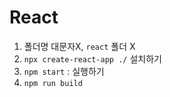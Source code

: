 # React
1. 폴더명 대문자X, `react` 폴더 X
2. `npx create-react-app ./` 설치하기
3. `npm start` : 실행하기
4. `npm run build`